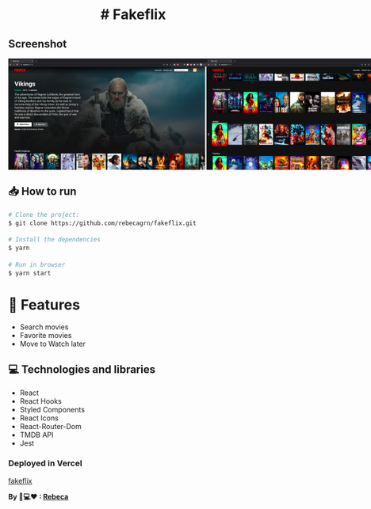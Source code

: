 <h1 align="center">
# Fakeflix
</h1>

## Screenshot

<div style="display: flex; flex-direction: 'row'; align-items: 'center';">
   <img src="src/assets/home.png" width="400px">
   <img src="src/assets/home-2.png" width="400px">
</div>

## 📥 How to run

```bash
# Clone the project:
$ git clone https://github.com/rebecagrn/fakeflix.git

# Install the dependencies
$ yarn

# Run in browser
$ yarn start

```

# :rocket: Features

- Search movies
- Favorite movies
- Move to Watch later

## 💻 Technologies and libraries

<ul>
  <li>React</li>
   <li>React Hooks</li>
  <li>Styled Components</li>
  <li>React Icons</li>
  <li>React-Router-Dom</li>
  <li>TMDB API</li>
  <li>Jest</li>
</ul>

### Deployed in Vercel

[fakeflix](https://fakeflix-iota.vercel.app/)

**By 📱💻❤ : [Rebeca](https://rebecadeveloper.netlify.app/)**
